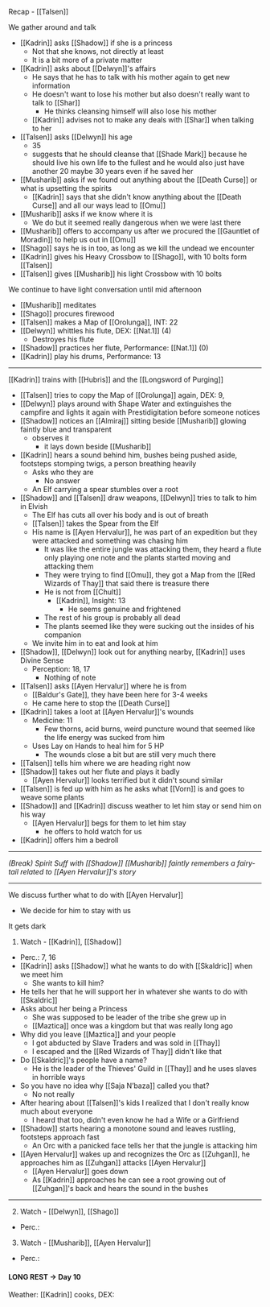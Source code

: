 Recap - [[Talsen]]

We gather around and talk
- [[Kadrin]] asks [[Shadow]] if she is a princess
	- Not that she knows, not directly at least
	- It is a bit more of a private matter
- [[Kadrin]] asks about [[Delwyn]]'s affairs
	- He says that he has to talk with his mother again to get new information
	- He doesn't want to lose his mother but also doesn't really want to talk to [[Shar]]
		- He thinks cleansing himself will also lose his mother
	- [[Kadrin]] advises not to make any deals with [[Shar]] when talking to her
- [[Talsen]] asks [[Delwyn]] his age
	- 35
	- suggests that he should cleanse that [[Shade Mark]] because he should live his own life to the fullest and he would also just have another 20 maybe 30 years even if he saved her
- [[Musharib]] asks if we found out anything about the [[Death Curse]] or what is upsetting the spirits
	- [[Kadrin]] says that she didn't know anything about the [[Death Curse]] and all our ways lead to [[Omu]]
- [[Musharib]] asks if we know where it is
	-  We do but it seemed really dangerous when we were last there
- [[Musharib]] offers to accompany us after we procured the [[Gauntlet of Moradin]] to help us out in [[Omu]]
- [[Shago]] says he is in too, as long as we kill the undead we encounter
- [[Kadrin]] gives his Heavy Crossbow to [[Shago]], with 10 bolts form [[Talsen]]
- [[Talsen]] gives [[Musharib]] his light Crossbow with 10 bolts

We continue to have light conversation until mid afternoon
- [[Musharib]] meditates
- [[Shago]] procures firewood
- [[Talsen]] makes a Map of [[Orolunga]], INT: 22
- [[Delwyn]] whittles his flute, DEX: [[Nat.1]] (4)
	- Destroyes his flute
- [[Shadow]] practices her flute, Performance: [[Nat.1]] (0)
- [[Kadrin]] play his drums, Performance: 13
---
[[Kadrin]] trains with [[Hubris]] and the [[Longsword of Purging]]
- [[Talsen]] tries to copy the Map of [[Orolunga]] again, DEX: 9, 
- [[Delwyn]] plays around with Shape Water and extinguishes the campfire and lights it again with Prestidigitation before someone notices
- [[Shadow]] notices an [[Almiraj]] sitting beside [[Musharib]] glowing faintly blue and transparent
	- observes it
		- it lays down beside [[Musharib]]
- [[Kadrin]] hears a sound behind him, bushes being pushed aside, footsteps stomping twigs, a person breathing heavily
	- Asks who they are
		- No answer
	- An Elf carrying a spear stumbles over a root
- [[Shadow]] and [[Talsen]] draw weapons, [[Delwyn]] tries to talk to him in Elvish
	- The Elf has cuts all over his body and is out of breath
	- [[Talsen]] takes the Spear from the Elf
	- His name is [[Ayen Hervalur]], he was part of an expedition but they were attacked and something was chasing him
		- It was like the entire jungle was attacking them, they heard a flute only playing one note and the plants started moving and attacking them
		- They were trying to find [[Omu]], they got a Map from the [[Red Wizards of Thay]] that said there is treasure there
		- He is not from [[Chult]]
			- [[Kadrin]], Insight: 13
				- He seems genuine and frightened
		- The rest of his group is probably all dead
		- The plants seemed like they were sucking out the insides of his companion
	- We invite him in to eat and look at him
- [[Shadow]], [[Delwyn]] look out for anything nearby, [[Kadrin]] uses Divine Sense
	- Perception: 18, 17
		- Nothing of note
- [[Talsen]] asks [[Ayen Hervalur]] where he is from
	- [[Baldur's Gate]], they have been here for 3-4 weeks
	- He came here to stop the [[Death Curse]]
- [[Kadrin]] takes a loot at [[Ayen Hervalur]]'s wounds
	- Medicine: 11
		- Few thorns, acid burns, weird puncture wound that seemed like the life energy was sucked from him
	- Uses Lay on Hands to heal him for 5 HP
		- The wounds close a bit but are still very much there
- [[Talsen]] tells him where we are heading right now
- [[Shadow]] takes out her flute and plays it badly
	- [[Ayen Hervalur]] looks terrified but it didn't sound similar
- [[Talsen]] is fed up with him as he asks what [[Vorn]] is and goes to weave some plants
- [[Shadow]] and [[Kadrin]] discuss weather to let him stay or send him on his way
	- [[Ayen Hervalur]] begs for them to let him stay
		- he offers to hold watch for us
- [[Kadrin]] offers him a bedroll
---
_(Break)_
_Spirit Suff with [[Shadow]]_
_[[Musharib]] faintly remembers a fairy-tail related to [[Ayen Hervalur]]'s story_

---
We discuss further what to do with [[Ayen Hervalur]]
- We decide for him to stay with us

It gets dark

1. Watch - [[Kadrin]], [[Shadow]]
- Perc.: 7, 16
- [[Kadrin]] asks [[Shadow]] what he wants to do with [[Skaldric]] when we meet him
	- She wants to kill him?
- He tells her that he will support her in whatever she wants to do with [[Skaldric]]
- Asks about her being a Princess
	- She was supposed to be leader of the tribe she grew up in
	- [[Maztica]] once was a kingdom but that was really long ago
- Why did you leave [[Maztica]] and your people
	- I got abducted by Slave Traders and was sold in [[Thay]]
	- I escaped and the [[Red Wizards of Thay]] didn't like that
- Do [[Skaldric]]'s people have a name?
	- He is the leader of the Thieves' Guild in [[Thay]] and he uses slaves in horrible ways
- So you have no idea why [[Saja N’baza]] called you that?
	- No not really
- After hearing about [[Talsen]]'s kids I realized that I don't really know much about everyone
	- I heard that too, didn't even know he had a Wife or a Girlfriend
- [[Shadow]] starts hearing a monotone sound and leaves rustling, footsteps approach fast
	- An Orc with a panicked face tells her that the jungle is attacking him
- [[Ayen Hervalur]] wakes up and recognizes the Orc as [[Zuhgan]], he approaches him as [[Zuhgan]] attacks [[Ayen Hervalur]]
	- [[Ayen Hervalur]] goes down
	- As [[Kadrin]] approaches he can see a root growing out of [[Zuhgan]]'s back and hears the sound in the bushes

---
2. Watch - [[Delwyn]], [[Shago]]
- Perc.: 

3. Watch -  [[Musharib]], [[Ayen Hervalur]]
- Perc.: 

#### LONG REST -> Day 10
Weather:
[[Kadrin]] cooks, DEX: 